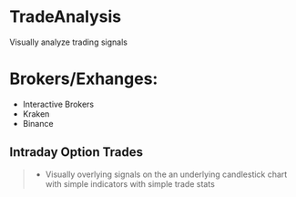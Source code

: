 # TradeAnalysis
Visually analyze trading signals

# Brokers/Exhanges:
* Interactive Brokers
* Kraken
* Binance
  
## Intraday Option Trades
> * Visually overlying signals on the an underlying candlestick chart with simple indicators with simple trade stats
